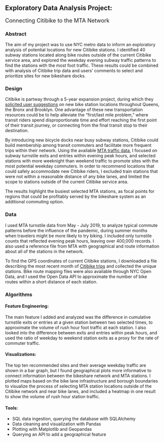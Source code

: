## Exploratory Data Analysis Project:
<font size="4">Connecting Citibike to the MTA Network</font> 


### Abstract

   The aim of my project was to use NYC metro data to inform an exploratory analysis of potential locations for new Citibike stations. I identified 40 subway stations located along bike routes outside of the current Citibike service area, and explored the weekday evening subway traffic patterns to find the stations with the most foot traffic. These results could be combined with analysis of Citibike trip data and users’ comments to select and prioritize sites for new bikeshare docks. 

### Design

Citibike is partway through a 5-year expansion project, during which they [solicited user suggestions](https://nycdotprojects.info/project-feedback-map/suggest-station-infill) on new bike station locations throughout Queens, the Bronx and Brooklyn. One advantage of these new transportation resources could be to help alleviate the “first/last mile problem,” where transit riders spend disproportionate time and effort reaching the first point of their transit journey, or connecting from the final transit stop to their destination. 

By introducing new bicycle docks near busy subway stations, Citibike could build membership among transit commuters and facilitate more frequent trips within their network. Using the available [MTA traffic data](http://web.mta.info/developers/turnstile.html), I focused on subway turnstile exits and entries within evening peak hours, and selected stations with more weeknight than weekend traffic to promote sites with the most potential weekday commuters. In order to recommend locations that could safely accommodate new Citibike riders, I excluded train stations that were not within a reasonable distance of any bike lanes, and limited the scope to stations outside of the current Citibike service area. 

The results highlight the busiest selected MTA stations, as focal points for regions that could be profitably served by the bikeshare system as an additional commuting option. 


### Data

I used MTA turnstile data from May - July 2019, to analyze typical commute patterns before the influence of the pandemic, during summer months when travelers might be more likely to try biking. I included only turnstile counts that reflected evening peak hours, leaving over 400,000 records. I also used a reference file from MTA with geographical and route information about all of the stations in the network.

To find the GPS coordinates of current Citibike stations, I downloaded a file describing the most recent month of [Citibike trips](https://ride.citibikenyc.com/system-data) and collected the unique stations. Bike route mapping files were also available through NYC Open Data, and I used the Open Data API to approximate the number of bike routes within a short distance of each station. 


### Algorithms

#### Feature Engineering: 
The main feature I added and analyzed was the difference in cumulative turnstile exits or entries at a given station between two selected times, to approximate the volume of rush hour foot traffic at each station.
I also looked into the difference between exits and entries within peak hours, and used the ratio of weekday to weekend station exits as a proxy for the rate of commuter traffic.

#### Visualizations: 

The top ten recommended sites and their average weekday traffic are shown in a bar graph, but I found geographical plots more informative to connect information between the bikeshare network and MTA stations. I plotted maps based on the bike lane infrastructure and borough boundaries to visualize the process of selecting MTA station locations outside of the Citibike network and near bike lanes, and included a heatmap in one result to show the volume of rush hour station traffic.

#### Tools:

- SQL data ingestion, querying the database with SQLAlchemy
- Data cleaning and visualization with Pandas
- Plotting with Matplotlib and Geopandas
- Querying an API to add a geographical feature



```python

```
